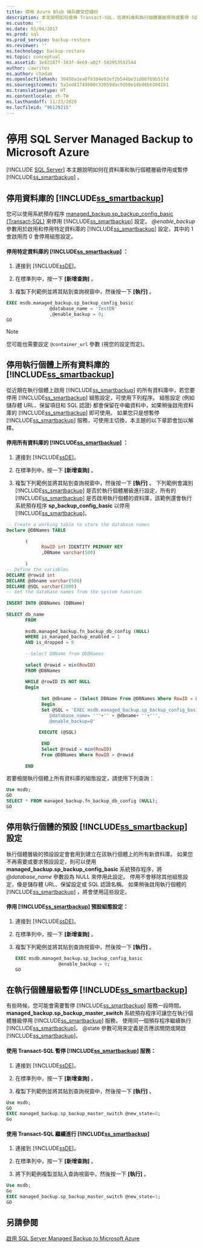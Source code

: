 ```yaml
---
title: 停用 Azure Blob 儲存體受控備份
description: 本文說明如何使用 Transact-SQL，在資料庫和執行個體層級停用或暫停 SQL Server 到 Microsoft Azure 的受控備份。
ms.custom: ''
ms.date: 03/04/2017
ms.prod: sql
ms.prod_service: backup-restore
ms.reviewer: ''
ms.technology: backup-restore
ms.topic: conceptual
ms.assetid: 3e02187f-363f-4e69-a82f-583953592544
author: cawrites
ms.author: chadam
ms.openlocfilehash: 30450a1ea8f6304e02ef2b544be31d08f69b51fd
ms.sourcegitcommit: 5a1ed81749800c33059dac91b0e18bd8bb3081b1
ms.translationtype: HT
ms.contentlocale: zh-TW
ms.lasthandoff: 11/23/2020
ms.locfileid: "96129215"
---
```

# <a name="disable-sql-server-managed-backup-to-microsoft-azure"></a>停用 SQL Server Managed Backup to Microsoft Azure
 [!INCLUDE [SQL Server](../../includes/applies-to-version/sqlserver.md)]
  本主題說明如何在資料庫和執行個體層級停用或暫停 [!INCLUDE[ss_smartbackup](../../includes/ss-smartbackup-md.md)] 。  
  
##  <a name="disable-ss_smartbackup-for-a-database"></a><a name="DatabaseDisable"></a> 停用資料庫的 [!INCLUDE[ss_smartbackup](../../includes/ss-smartbackup-md.md)]  
 您可以使用系統預存程序 [managed_backup.sp_backup_config_basic (Transact-SQL)](../../relational-databases/system-stored-procedures/managed-backup-sp-backup-config-basic-transact-sql.md) 來停用 [!INCLUDE[ss_smartbackup](../../includes/ss-smartbackup-md.md)] 設定。 *\@enable_backup* 參數用於啟用和停用特定資料庫的 [!INCLUDE[ss_smartbackup](../../includes/ss-smartbackup-md.md)] 設定，其中的 1 會啟用而 0 會停用組態設定。  
  
#### <a name="to-disable-ss_smartbackup-for-a-specific-database"></a>停用特定資料庫的 [!INCLUDE[ss_smartbackup](../../includes/ss-smartbackup-md.md)] ：  
  
1.  連接到 [!INCLUDE[ssDE](../../includes/ssde-md.md)]。  
  
2.  在標準列中，按一下 **[新增查詢]** 。  
  
3.  複製下列範例並將其貼到查詢視窗中，然後按一下 **[執行]** 。  
  
```sql
EXEC msdb.managed_backup.sp_backup_config_basic  
                @database_name = 'TestDB'   
                ,@enable_backup = 0;  
GO
```

> [!NOTE]
> 您可能也需要設定 `@container_url` 參數 (視您的設定而定)。
  
##  <a name="disable-ss_smartbackup-for-all-the-databases-on-the-instance"></a><a name="DatabaseAllDisable"></a> 停用執行個體上所有資料庫的 [!INCLUDE[ss_smartbackup](../../includes/ss-smartbackup-md.md)]  
 從近期在執行個體上啟用 [!INCLUDE[ss_smartbackup](../../includes/ss-smartbackup-md.md)] 的所有資料庫中，若您要停用 [!INCLUDE[ss_smartbackup](../../includes/ss-smartbackup-md.md)] 組態設定，可使用下列程序。  組態設定 (例如儲存體 URL、保留項目和 SQL 認證) 都會保留在中繼資料中，如果稍後啟用資料庫的 [!INCLUDE[ss_smartbackup](../../includes/ss-smartbackup-md.md)] 即可使用。 如果您只是想暫停 [!INCLUDE[ss_smartbackup](../../includes/ss-smartbackup-md.md)] 服務，可使用主切換，本主題的以下章節會加以解釋。  
  
#### <a name="to-disable-ss_smartbackup-for-all-the-databases"></a>停用所有資料庫的 [!INCLUDE[ss_smartbackup](../../includes/ss-smartbackup-md.md)] ：  
  
1.  連接到 [!INCLUDE[ssDE](../../includes/ssde-md.md)]。  
  
2.  在標準列中，按一下 **[新增查詢]** 。  
  
3.  複製下列範例並將其貼到查詢視窗中，然後按一下 **[執行]** 。 下列範例會識別 [!INCLUDE[ss_smartbackup](../../includes/ss-smartbackup-md.md)] 是否於執行個體層級進行設定，所有的 [!INCLUDE[ss_smartbackup](../../includes/ss-smartbackup-md.md)] 是否啟用執行個體的資料庫，該範例還會執行系統預存程序 **sp_backup_config_basic** 以停用 [!INCLUDE[ss_smartbackup](../../includes/ss-smartbackup-md.md)]。  
  
```sql
-- Create a working table to store the database names  
Declare @DBNames TABLE  
  
       (  
             RowID int IDENTITY PRIMARY KEY  
             ,DBName varchar(500)  
  
       )  
-- Define the variables  
DECLARE @rowid int  
DECLARE @dbname varchar(500)  
DECLARE @SQL varchar(2000)  
-- Get the database names from the system function  
  
INSERT INTO @DBNames (DBName)  
  
SELECT db_name  
       FROM   
  
       msdb.managed_backup.fn_backup_db_config (NULL)  
       WHERE is_managed_backup_enabled = 1 
       AND is_dropped = 0
  
       --Select DBName from @DBNames  
  
       select @rowid = min(RowID)  
       FROM @DBNames  
  
       WHILE @rowID IS NOT NULL  
       Begin  
  
             Set @dbname = (Select DBName From @DBNames Where RowID = @rowid)  
             Begin  
             Set @SQL = 'EXEC msdb.managed_backup.sp_backup_config_basic    
                @database_name= '''+'' + @dbname+ ''+''',   
                @enable_backup=0'  
  
            EXECUTE (@SQL)  
  
             END  
             Select @rowid = min(RowID)  
             From @DBNames Where RowID > @rowid  
  
       END  
```  
  
 若要檢閱執行個體上所有資料庫的組態設定，請使用下列查詢：  
  
```sql
Use msdb;  
GO  
SELECT * FROM managed_backup.fn_backup_db_config (NULL);  
GO  
```  
  
##  <a name="disable-default-ss_smartbackup-settings-for-the-instance"></a><a name="InstanceDisable"></a> 停用執行個體的預設 [!INCLUDE[ss_smartbackup](../../includes/ss-smartbackup-md.md)] 設定  
 執行個體層級的預設設定會套用到建立在該執行個體上的所有新資料庫。  如果您不再需要或要求預設設定，則可以使用 **managed_backup.sp_backup_config_basic** 系統預存程序，將 *\@database_name* 參數設為 NULL 來停用此設定。 停用不會移除其他組態設定，像是儲存體 URL、保留設定或 SQL 認證名稱。 如果稍後啟用執行個體的 [!INCLUDE[ss_smartbackup](../../includes/ss-smartbackup-md.md)] ，將會使用這些設定。  
  
#### <a name="to-disable-ss_smartbackup-default-configuration-settings"></a>停用 [!INCLUDE[ss_smartbackup](../../includes/ss-smartbackup-md.md)] 預設組態設定：  
  
1.  連接到 [!INCLUDE[ssDE](../../includes/ssde-md.md)]。  
  
2.  在標準列中，按一下 **[新增查詢]** 。  
  
3.  複製下列範例並將其貼到查詢視窗中，然後按一下 **[執行]** 。  
  
    ```sql
    EXEC msdb.managed_backup.sp_backup_config_basic  
                    @enable_backup = 0;  
    GO
    ```  
  
##  <a name="pause-ss_smartbackup-at-the-instance-level"></a><a name="InstancePause"></a> 在執行個體層級暫停 [!INCLUDE[ss_smartbackup](../../includes/ss-smartbackup-md.md)]  
 有些時候，您可能會需要暫停 [!INCLUDE[ss_smartbackup](../../includes/ss-smartbackup-md.md)] 服務一段時間。  **managed_backup.sp_backup_master_switch** 系統預存程序可讓您在執行個體層級停用 [!INCLUDE[ss_smartbackup](../../includes/ss-smartbackup-md.md)] 服務。  使用同一個預存程序繼續執行 [!INCLUDE[ss_smartbackup](../../includes/ss-smartbackup-md.md)]。 \@state 參數可用來定義是否應該關閉或開啟 [!INCLUDE[ss_smartbackup](../../includes/ss-smartbackup-md.md)]。  
  
#### <a name="to-pause-ss_smartbackup-services-using-transact-sql"></a>使用 Transact-SQL 暫停 [!INCLUDE[ss_smartbackup](../../includes/ss-smartbackup-md.md)] 服務：  
  
1.  連接到 [!INCLUDE[ssDE](../../includes/ssde-md.md)]。  
  
2.  在標準列中，按一下 **[新增查詢]** 。  
  
3.  複製下列範例並將其貼到查詢視窗中，然後按一下 **[執行]** 。  
  
```sql
Use msdb;  
GO  
EXEC managed_backup.sp_backup_master_switch @new_state=0;  
Go
```  
  
#### <a name="to-resume-ss_smartbackup-using-transact-sql"></a>使用 Transact-SQL 繼續進行 [!INCLUDE[ss_smartbackup](../../includes/ss-smartbackup-md.md)]  
  
1.  連接到 [!INCLUDE[ssDE](../../includes/ssde-md.md)]。  
  
2.  在標準列中，按一下 **[新增查詢]** 。  
  
3.  將下列範例複製並貼入查詢視窗中，然後按一下 **[執行]** 。  
  
```sql
Use msdb;  
Go  
EXEC managed_backup.sp_backup_master_switch @new_state=1;  
GO  
```  
  
## <a name="see-also"></a>另請參閱  
 [啟用 SQL Server Managed Backup to Microsoft Azure](../../relational-databases/backup-restore/enable-sql-server-managed-backup-to-microsoft-azure.md)  
  
  
